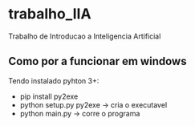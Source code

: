 # trabalho_IIA
Trabalho de Introducao a Inteligencia Artificial


## Como por a funcionar em windows
Tendo instalado pyhton 3+:
- pip install py2exe
- python setup.py py2exe        -> cria o executavel
- python main.py                -> corre o programa

